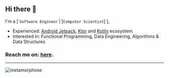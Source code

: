## Hi there 👋

I'm a [ `Software Engineer` | [`Computer Scientist`] ],
- Experienced: [Android Jetpack](https://developer.android.com/jetpack), [Ktor](https://ktor.io/) and [Kotlin](https://kotlinlang.org/) ecosystem.
- Interested in: Functional Programming, Data Engineering, Algorithms \& Data Structures

### Reach me on: [here](https://angelgladin.xyz/contact/).

----

![metamorphose](https://user-images.githubusercontent.com/11308292/208743357-426efb52-920b-4f3a-97f4-4d9a5e0eca09.gif)

